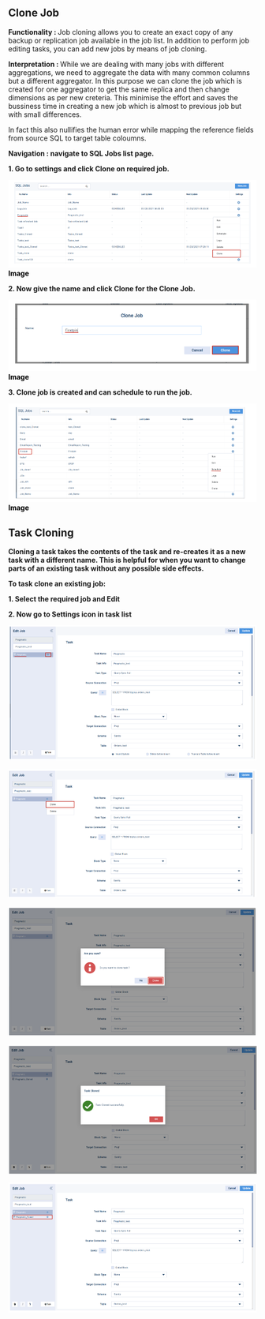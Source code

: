 ## Clone Job

<b> Functionality :  </b>Job cloning allows you to create an exact copy of any backup or replication job available in the job list. In addition to perform job editing tasks, you can add new jobs by means of job cloning.

  

 <b>Interpretation :  </b> While we are dealing with many jobs with different aggregations, we need to aggregate the data with many common columns but a different aggregator. In this purpose we can clone the job which is created for one aggregator  to get the same replica and then change dimensions as per new creteria. This minimise the effort and saves the bussiness time in creating a new job which is almost to previous job but with small differences.

  

In fact this also nullifies the human error while mapping the reference fields from source SQL to target table coloumns.

  <b>Navigation : navigate to SQL Jobs list page.

 <b>1. </b>Go to settings and click  <b> Clone </b> on required job.


![enter image description here](https://github.com/surifirstpin/AcuBI_Technical_Documents/blob/master/images/I1.png?raw=true)<b><font color = "Black" >Image </font></b>

<b>2. </b>Now give the name and click Clone for the  <b>Clone Job</b>.

![enter image description here](https://github.com/surifirstpin/AcuBI_Technical_Documents/blob/master/images/I2.png?raw=true)
<b><font color = "Black" >Image</font></b>


<b>3. </b>  <b>Clone job </b> is created and can schedule to run the job.

![enter image description here](https://github.com/surifirstpin/AcuBI_Technical_Documents/blob/master/images/I3.png?raw=true)
<b><font color = "Black" >Image </font></b>

## Task Cloning

  

Cloning a task takes the contents of the task and re-creates it as a new task with a different name. This is helpful for when you want to change parts of an existing task without any possible side effects.

  

  

To task clone an existing job:

<b>1.</b> Select the required job and **Edit**

<b>2.</b> Now go to **Settings** icon in task list

![enter image description here](https://github.com/surifirstpin/AcuBI_Technical_Documents/blob/master/images/tc1.png?raw=true)


![enter image description here](https://github.com/surifirstpin/AcuBI_Technical_Documents/blob/master/images/TC2.png?raw=true)

![enter image description here](https://github.com/surifirstpin/AcuBI_Technical_Documents/blob/master/images/TC3.png?raw=true)

![enter image description here](https://github.com/surifirstpin/AcuBI_Technical_Documents/blob/master/images/TC4.png?raw=true)


![enter image description here](https://github.com/surifirstpin/AcuBI_Technical_Documents/blob/master/images/TC5.png?raw=true)
<!--stackedit_data:
eyJoaXN0b3J5IjpbNDMxMTQyNTc3LC0xNzQwNjI2MTU4XX0=
-->